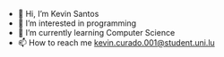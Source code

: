 - 👋 Hi, I’m Kevin Santos
- 👀 I’m interested in programming
- 🌱 I’m currently learning Computer Science
- 📫 How to reach me kevin.curado.001@student.uni.lu

<!---
Kevin-Curado-Santos/Kevin-Curado-Santos is a ✨ special ✨ repository because its `README.md` (this file) appears on your GitHub profile.
You can click the Preview link to take a look at your changes.
--->
